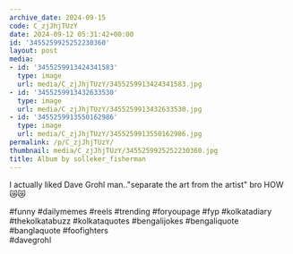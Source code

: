 ```yaml
---
archive_date: 2024-09-15
code: C_zjJhjTUzY
date: 2024-09-12 05:31:42+00:00
id: '3455259925252230360'
layout: post
media:
- id: '3455259913424341583'
  type: image
  url: media/C_zjJhjTUzY/3455259913424341583.jpg
- id: '3455259913432633530'
  type: image
  url: media/C_zjJhjTUzY/3455259913432633530.jpg
- id: '3455259913550162986'
  type: image
  url: media/C_zjJhjTUzY/3455259913550162986.jpg
permalink: /p/C_zjJhjTUzY/
thumbnail: media/C_zjJhjTUzY/3455259925252230360.jpg
title: Album by solleker_fisherman
---
```


I actually liked Dave Grohl man.."separate the art from the artist" bro HOW 😿😿  
  
#funny #dailymemes #reels #trending #foryoupage #fyp  #kolkatadiary #thekolkatabuzz #kolkataquotes  #bengalijokes #bengaliquote #banglaquote #foofighters  
#davegrohl